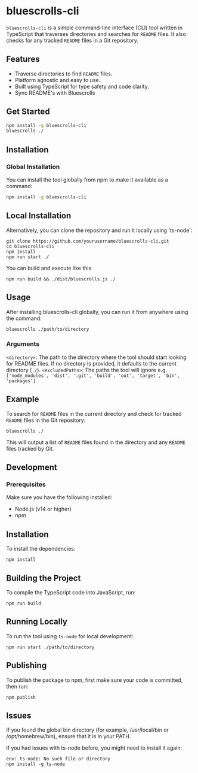 # bluescrolls-cli

`bluescrolls-cli` is a simple command-line interface (CLI) tool written in TypeScript that traverses directories and searches for `README` files. It also checks for any tracked `README` files in a Git repository.

## Features

- Traverse directories to find `README` files.
- Platform agnostic and easy to use.
- Built using TypeScript for type safety and code clarity.
- Sync README's with Bluescrolls

## Get Started
```bash
npm install -g bluescrolls-cli
bluescrolls ./
```

## Installation

### Global Installation

You can install the tool globally from npm to make it available as a command:

```bash
npm install -g bluescrolls-cli
```

## Local Installation 
Alternatively, you can clone the repository and run it locally using 'ts-node':
```
git clone https://github.com/yourusername/bluescrolls-cli.git
cd bluescrolls-cli
npm install
npm run start ./
```

You can build and execute like this 
```
npm run build && ./dist/bluescrolls.js ./
```


## Usage
After installing bluescrolls-cli globally, you can run it from anywhere using the command:
```
bluescrolls ./path/to/directory
```

### Arguments
`<directory>`: The path to the directory where the tool should start looking for README files. If no directory is provided, it defaults to the current directory (`./`).
`<excludedPaths>`: The paths the tool will ignore e.g. `['node_modules', 'dist', '.git', 'build', 'out', 'target', 'bin', 'packages']`

## Example
To search for `README` files in the current directory and check for tracked `README` files in the Git repository:
```
bluescrolls ./
```
This will output a list of `README` files found in the directory and any `README` files tracked by Git.

## Development
### Prerequisites
Make sure you have the following installed:
- Node.js (v14 or higher)
- npm

## Installation
To install the dependencies:
```
npm install
```

## Building the Project
To compile the TypeScript code into JavaScript, run:
```
npm run build
```

## Running Locally
To run the tool using `ts-node` for local development:
```
npm run start ./path/to/directory
```

## Publishing
To publish the package to npm, first make sure your code is committed, then run:
```
npm publish
```

## Issues
If you found the global bin directory (for example, /usr/local/bin or /opt/homebrew/bin), ensure that it is in your PATH.

If you had issues with ts-node before, you might need to install it again:
```
env: ts-node: No such file or directory
npm install -g ts-node
```
